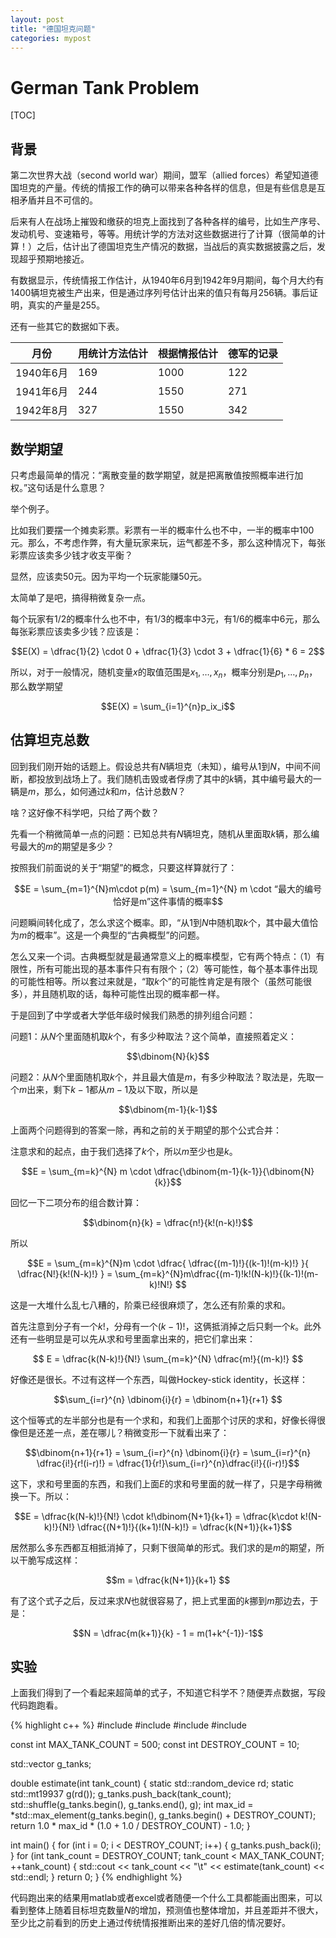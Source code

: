 ```yaml
---
layout: post
title: "德国坦克问题"
categories: mypost
---
```


# German Tank Problem

[TOC]

## 背景

第二次世界大战（second world war）期间，盟军（allied forces）希望知道德国坦克的产量。传统的情报工作的确可以带来各种各样的信息，但是有些信息是互相矛盾并且不可信的。

后来有人在战场上摧毁和缴获的坦克上面找到了各种各样的编号，比如生产序号、发动机号、变速箱号，等等。用统计学的方法对这些数据进行了计算（很简单的计算！）之后，估计出了德国坦克生产情况的数据，当战后的真实数据披露之后，发现超乎预期地接近。

有数据显示，传统情报工作估计，从1940年6月到1942年9月期间，每个月大约有1400辆坦克被生产出来，但是通过序列号估计出来的值只有每月256辆。事后证明，真实的产量是255。

还有一些其它的数据如下表。

| 月份 | 用统计方法估计 | 根据情报估计 | 德军的记录 |
| - | - | - | - |
| 1940年6月 | 169 | 1000 | 122 |
| 1941年6月 | 244 | 1550 | 271 |
| 1942年8月 | 327 | 1550 | 342 |

## 数学期望

只考虑最简单的情况：“离散变量的数学期望，就是把离散值按照概率进行加权。”这句话是什么意思？

举个例子。

比如我们要摆一个摊卖彩票。彩票有一半的概率什么也不中，一半的概率中100元。那么，不考虑作弊，有大量玩家来玩，运气都差不多，那么这种情况下，每张彩票应该卖多少钱才收支平衡？

显然，应该卖50元。因为平均一个玩家能赚50元。

太简单了是吧，搞得稍微复杂一点。

每个玩家有$1/2$的概率什么也不中，有$1/3$的概率中3元，有$1/6$的概率中6元，那么每张彩票应该卖多少钱？应该是：

$$E(X) = \dfrac{1}{2} \cdot 0 + \dfrac{1}{3} \cdot 3 + \dfrac{1}{6} * 6 = 2$$

所以，对于一般情况，随机变量$x$的取值范围是$x_1, \ldots, x_n$，概率分别是$p_1, \ldots, p_n$，那么数学期望

$$E(X) = \sum_{i=1}^{n}p_ix_i$$

## 估算坦克总数

回到我们刚开始的话题上。假设总共有$N$辆坦克（未知），编号从$1$到$N$，中间不间断，都投放到战场上了。我们随机击毁或者俘虏了其中的$k$辆，其中编号最大的一辆是$m$，那么，如何通过$k$和$m$，估计总数$N$？

啥？这好像不科学吧，只给了两个数？

先看一个稍微简单一点的问题：已知总共有$N$辆坦克，随机从里面取$k$辆，那么编号最大的$m$的期望是多少？

按照我们前面说的关于“期望”的概念，只要这样算就行了：

$$E = \sum_{m=1}^{N}m\cdot p(m) = \sum_{m=1}^{N} m \cdot “最大的编号恰好是m”这件事情的概率$$

问题瞬间转化成了，怎么求这个概率。即，“从$1$到$N$中随机取$k$个，其中最大值恰为$m$的概率”。这是一个典型的“古典概型”的问题。

怎么又来一个词。古典概型就是最通常意义上的概率模型，它有两个特点：（1）有限性，所有可能出现的基本事件只有有限个；（2）等可能性，每个基本事件出现的可能性相等。所以套过来就是，“取$k$个”的可能性肯定是有限个（虽然可能很多），并且随机取的话，每种可能性出现的概率都一样。

于是回到了中学或者大学低年级时候我们熟悉的排列组合问题：

问题1：从$N$个里面随机取$k$个，有多少种取法？这个简单，直接照着定义：

$$\dbinom{N}{k}$$

问题2：从$N$个里面随机取$k$个，并且最大值是$m$，有多少种取法？取法是，先取一个$m$出来，剩下$k-1$都从$m-1$及以下取，所以是

$$\dbinom{m-1}{k-1}$$

上面两个问题得到的答案一除，再和之前的关于期望的那个公式合并：

注意求和的起点，由于我们选择了$k$个，所以$m$至少也是$k$。

$$E = \sum_{m=k}^{N} m \cdot \dfrac{\dbinom{m-1}{k-1}}{\dbinom{N}{k}}$$

回忆一下二项分布的组合数计算：

$$\dbinom{n}{k} = \dfrac{n!}{k!(n-k)!}$$

所以

$$E = \sum_{m=k}^{N}m \cdot \dfrac{ \dfrac{(m-1)!}{(k-1)!(m-k)!} }{ \dfrac{N!}{k!(N-k)!} } = \sum_{m=k}^{N}m\dfrac{(m-1)!k!(N-k)!}{(k-1)!(m-k)!N!} $$

这是一大堆什么乱七八糟的，阶乘已经很麻烦了，怎么还有阶乘的求和。

首先注意到分子有一个$k!$，分母有一个$(k-1)!$，这俩抵消掉之后只剩一个$k$。此外还有一些明显是可以先从求和号里面拿出来的，把它们拿出来：

$$ E = \dfrac{k(N-k)!}{N!} \sum_{m=k}^{N} \dfrac{m!}{(m-k)!} $$

好像还是很长。不过有这样一个东西，叫做Hockey-stick identity，长这样：

$$\sum_{i=r}^{n} \dbinom{i}{r} = \dbinom{n+1}{r+1} $$

这个恒等式的左半部分也是有一个求和，和我们上面那个讨厌的求和，好像长得很像但是还差一点，差在哪儿？稍微变形一下就看出来了：

$$\dbinom{n+1}{r+1} = \sum_{i=r}^{n} \dbinom{i}{r} = \sum_{i=r}^{n} \dfrac{i!}{r!(i-r)!} = \dfrac{1}{r!}\sum_{i=r}^{n}\dfrac{i!}{(i-r)!}$$

这下，求和号里面的东西，和我们上面$E$的求和号里面的就一样了，只是字母稍微换一下。所以：

$$E = \dfrac{k(N-k)!}{N!} \cdot k!\dbinom{N+1}{k+1} = \dfrac{k\cdot k!(N-k)!}{N!} \dfrac{(N+1)!}{(k+1)!(N-k)!} = \dfrac{k(N+1)}{k+1}$$

居然那么多东西都互相抵消掉了，只剩下很简单的形式。我们求的是$m$的期望，所以干脆写成这样：

$$m = \dfrac{k(N+1)}{k+1} $$

有了这个式子之后，反过来求$N$也就很容易了，把上式里面的$k$挪到$m$那边去，于是：

$$N = \dfrac{m(k+1)}{k} - 1 = m(1+k^{-1})-1$$

## 实验

上面我们得到了一个看起来超简单的式子，不知道它科学不？随便弄点数据，写段代码跑跑看。

{% highlight c++ %}
#include <iostream>
#include <vector>
#include <algorithm>
#include <random>

const int MAX_TANK_COUNT = 500;
const int DESTROY_COUNT = 10;

std::vector<int> g_tanks;

double estimate(int tank_count) {
    static std::random_device rd;
    static std::mt19937 g(rd());
    g_tanks.push_back(tank_count);
    std::shuffle(g_tanks.begin(), g_tanks.end(), g);
    int max_id = *std::max_element(g_tanks.begin(), g_tanks.begin() + DESTROY_COUNT);
    return 1.0 * max_id * (1.0 + 1.0 / DESTROY_COUNT) - 1.0;
}

int main() {
    for (int i = 0; i < DESTROY_COUNT; i++) {
        g_tanks.push_back(i);
    }
    for (int tank_count = DESTROY_COUNT; tank_count < MAX_TANK_COUNT; ++tank_count) {
        std::cout << tank_count << "\t" << estimate(tank_count) << std::endl;
    }
    return 0;
}
{% endhighlight %}

代码跑出来的结果用matlab或者excel或者随便一个什么工具都能画出图来，可以看到整体上随着目标坦克数量$N$的增加，预测值也整体增加，并且差距并不很大，至少比之前看到的历史上通过传统情报推断出来的差好几倍的情况要好。
